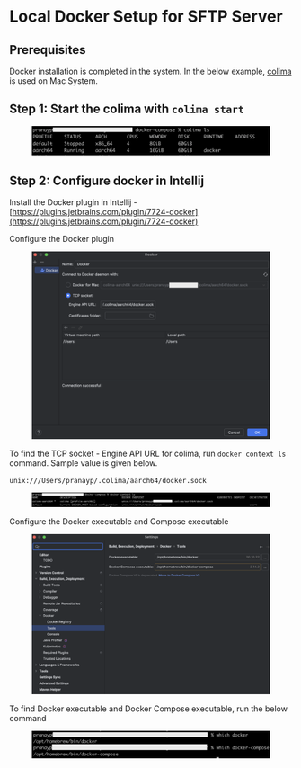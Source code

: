 # Local Docker Setup for SFTP  Server

## Prerequisites

Docker installation is completed in the system. In the below example, [colima](https://github.com/abiosoft/colima) is used on Mac System.

## Step 1: Start the colima with `colima start`

<figure><img src="../../../../.gitbook/assets/image (266).png" alt="" width="563"><figcaption></figcaption></figure>

## Step 2: Configure docker in Intellij

Install the Docker plugin in Intellij - [https://plugins.jetbrains.com/plugin/7724-docker](https://plugins.jetbrains.com/plugin/7724-docker)

Configure the Docker plugin

<figure><img src="../../../../.gitbook/assets/image (268).png" alt="" width="563"><figcaption></figcaption></figure>

To find the TCP socket - Engine API URL for colima, run `docker context ls` command. Sample value is given below.

```
unix:///Users/pranayp/.colima/aarch64/docker.sock
```

<figure><img src="../../../../.gitbook/assets/image (270).png" alt=""><figcaption></figcaption></figure>

Configure the Docker executable and Compose executable

<figure><img src="../../../../.gitbook/assets/image (272).png" alt="" width="563"><figcaption></figcaption></figure>

To find Docker executable and Docker Compose executable, run the below command

<figure><img src="../../../../.gitbook/assets/image (273).png" alt="" width="563"><figcaption></figcaption></figure>

